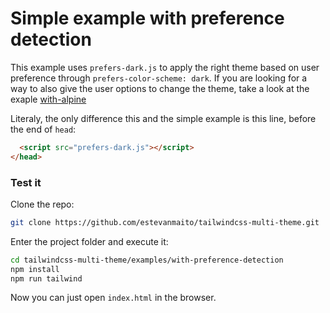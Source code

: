 # Simple example with preference detection

This example uses `prefers-dark.js` to apply the right theme based on user preference through `prefers-color-scheme: dark`. If you are looking for a way to also give the user options to change the theme, take a look at the exaple [with-alpine](../with-alpine)

Literaly, the only difference this and the simple example is this line, before the end of `head`:

```html
  <script src="prefers-dark.js"></script>
</head>
```

### Test it

Clone the repo:

```sh
git clone https://github.com/estevanmaito/tailwindcss-multi-theme.git
```

Enter the project folder and execute it:

```sh
cd tailwindcss-multi-theme/examples/with-preference-detection
npm install
npm run tailwind
```

Now you can just open `index.html` in the browser.
